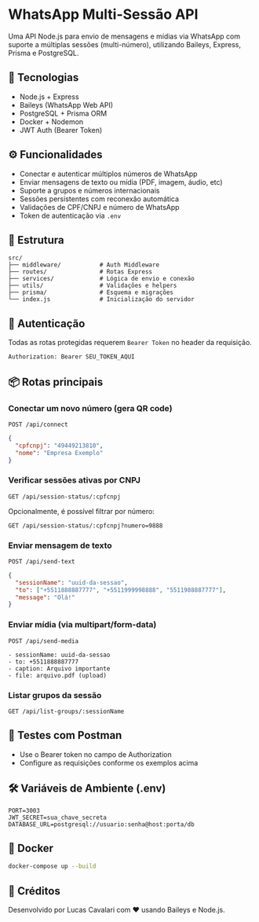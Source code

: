 # WhatsApp Multi-Sessão API

Uma API Node.js para envio de mensagens e mídias via WhatsApp com suporte a múltiplas sessões (multi-número), utilizando Baileys, Express, Prisma e PostgreSQL.

## 🚀 Tecnologias

- Node.js + Express
- Baileys (WhatsApp Web API)
- PostgreSQL + Prisma ORM
- Docker + Nodemon
- JWT Auth (Bearer Token)

## ⚙️ Funcionalidades

- Conectar e autenticar múltiplos números de WhatsApp
- Enviar mensagens de texto ou mídia (PDF, imagem, áudio, etc)
- Suporte a grupos e números internacionais
- Sessões persistentes com reconexão automática
- Validações de CPF/CNPJ e número de WhatsApp
- Token de autenticação via `.env`

## 📁 Estrutura

```
src/
├── middleware/           # Auth Middleware
├── routes/               # Rotas Express
├── services/             # Lógica de envio e conexão
├── utils/                # Validações e helpers
├── prisma/               # Esquema e migrações
└── index.js              # Inicialização do servidor
```

## 🔐 Autenticação

Todas as rotas protegidas requerem `Bearer Token` no header da requisição.

```http
Authorization: Bearer SEU_TOKEN_AQUI
```

## 📦 Rotas principais

### Conectar um novo número (gera QR code)

`POST /api/connect`

```json
{
  "cpfcnpj": "49449213810",
  "nome": "Empresa Exemplo"
}
```

### Verificar sessões ativas por CNPJ

`GET /api/session-status/:cpfcnpj`

Opcionalmente, é possível filtrar por número:

`GET /api/session-status/:cpfcnpj?numero=9888`

### Enviar mensagem de texto

`POST /api/send-text`

```json
{
  "sessionName": "uuid-da-sessao",
  "to": ["+5511888887777", "+5511999998888", "5511988887777"],
  "message": "Olá!"
}
```

### Enviar mídia (via multipart/form-data)

`POST /api/send-media`

```form-data
- sessionName: uuid-da-sessao
- to: +5511888887777
- caption: Arquivo importante
- file: arquivo.pdf (upload)
```

### Listar grupos da sessão

`GET /api/list-groups/:sessionName`

## 🧪 Testes com Postman

- Use o Bearer token no campo de Authorization
- Configure as requisições conforme os exemplos acima

## 🛠️ Variáveis de Ambiente (.env)

```env
PORT=3003
JWT_SECRET=sua_chave_secreta
DATABASE_URL=postgresql://usuario:senha@host:porta/db
```

## 🐳 Docker

```bash
docker-compose up --build
```

## 🧠 Créditos

Desenvolvido por Lucas Cavalari com ♥ usando Baileys e Node.js.
